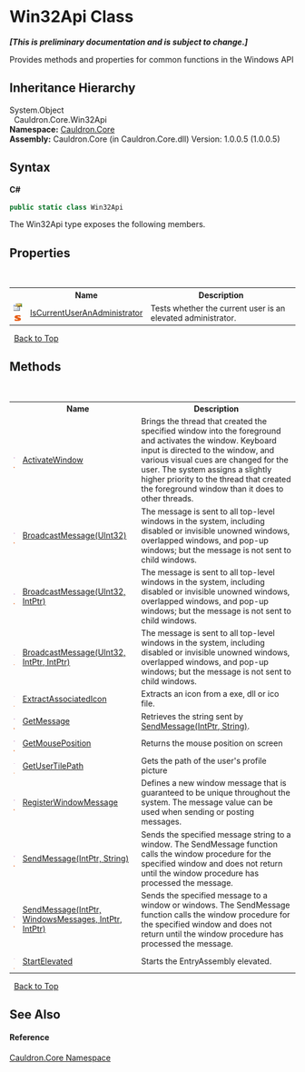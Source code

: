 # Win32Api Class
 _**\[This is preliminary documentation and is subject to change.\]**_

Provides methods and properties for common functions in the Windows API


## Inheritance Hierarchy
System.Object<br />&nbsp;&nbsp;Cauldron.Core.Win32Api<br />
**Namespace:**&nbsp;<a href="N_Cauldron_Core">Cauldron.Core</a><br />**Assembly:**&nbsp;Cauldron.Core (in Cauldron.Core.dll) Version: 1.0.0.5 (1.0.0.5)

## Syntax

**C#**<br />
``` C#
public static class Win32Api
```

The Win32Api type exposes the following members.


## Properties
&nbsp;<table><tr><th></th><th>Name</th><th>Description</th></tr><tr><td>![Public property](media/pubproperty.gif "Public property")![Static member](media/static.gif "Static member")</td><td><a href="P_Cauldron_Core_Win32Api_IsCurrentUserAnAdministrator">IsCurrentUserAnAdministrator</a></td><td>
Tests whether the current user is an elevated administrator.</td></tr></table>&nbsp;
<a href="#win32api-class">Back to Top</a>

## Methods
&nbsp;<table><tr><th></th><th>Name</th><th>Description</th></tr><tr><td>![Public method](media/pubmethod.gif "Public method")![Static member](media/static.gif "Static member")</td><td><a href="M_Cauldron_Core_Win32Api_ActivateWindow">ActivateWindow</a></td><td>
Brings the thread that created the specified window into the foreground and activates the window. Keyboard input is directed to the window, and various visual cues are changed for the user. The system assigns a slightly higher priority to the thread that created the foreground window than it does to other threads.</td></tr><tr><td>![Public method](media/pubmethod.gif "Public method")![Static member](media/static.gif "Static member")</td><td><a href="M_Cauldron_Core_Win32Api_BroadcastMessage">BroadcastMessage(UInt32)</a></td><td>
The message is sent to all top-level windows in the system, including disabled or invisible unowned windows, overlapped windows, and pop-up windows; but the message is not sent to child windows.</td></tr><tr><td>![Public method](media/pubmethod.gif "Public method")![Static member](media/static.gif "Static member")</td><td><a href="M_Cauldron_Core_Win32Api_BroadcastMessage_1">BroadcastMessage(UInt32, IntPtr)</a></td><td>
The message is sent to all top-level windows in the system, including disabled or invisible unowned windows, overlapped windows, and pop-up windows; but the message is not sent to child windows.</td></tr><tr><td>![Public method](media/pubmethod.gif "Public method")![Static member](media/static.gif "Static member")</td><td><a href="M_Cauldron_Core_Win32Api_BroadcastMessage_2">BroadcastMessage(UInt32, IntPtr, IntPtr)</a></td><td>
The message is sent to all top-level windows in the system, including disabled or invisible unowned windows, overlapped windows, and pop-up windows; but the message is not sent to child windows.</td></tr><tr><td>![Public method](media/pubmethod.gif "Public method")![Static member](media/static.gif "Static member")</td><td><a href="M_Cauldron_Core_Win32Api_ExtractAssociatedIcon">ExtractAssociatedIcon</a></td><td>
Extracts an icon from a exe, dll or ico file.</td></tr><tr><td>![Public method](media/pubmethod.gif "Public method")![Static member](media/static.gif "Static member")</td><td><a href="M_Cauldron_Core_Win32Api_GetMessage">GetMessage</a></td><td>
Retrieves the string sent by <a href="M_Cauldron_Core_Win32Api_SendMessage_1">SendMessage(IntPtr, String)</a>.</td></tr><tr><td>![Public method](media/pubmethod.gif "Public method")![Static member](media/static.gif "Static member")</td><td><a href="M_Cauldron_Core_Win32Api_GetMousePosition">GetMousePosition</a></td><td>
Returns the mouse position on screen</td></tr><tr><td>![Public method](media/pubmethod.gif "Public method")![Static member](media/static.gif "Static member")</td><td><a href="M_Cauldron_Core_Win32Api_GetUserTilePath">GetUserTilePath</a></td><td>
Gets the path of the user's profile picture</td></tr><tr><td>![Public method](media/pubmethod.gif "Public method")![Static member](media/static.gif "Static member")</td><td><a href="M_Cauldron_Core_Win32Api_RegisterWindowMessage">RegisterWindowMessage</a></td><td>
Defines a new window message that is guaranteed to be unique throughout the system. The message value can be used when sending or posting messages.</td></tr><tr><td>![Public method](media/pubmethod.gif "Public method")![Static member](media/static.gif "Static member")</td><td><a href="M_Cauldron_Core_Win32Api_SendMessage_1">SendMessage(IntPtr, String)</a></td><td>
Sends the specified message string to a window. The SendMessage function calls the window procedure for the specified window and does not return until the window procedure has processed the message.</td></tr><tr><td>![Public method](media/pubmethod.gif "Public method")![Static member](media/static.gif "Static member")</td><td><a href="M_Cauldron_Core_Win32Api_SendMessage">SendMessage(IntPtr, WindowsMessages, IntPtr, IntPtr)</a></td><td>
Sends the specified message to a window or windows. The SendMessage function calls the window procedure for the specified window and does not return until the window procedure has processed the message.</td></tr><tr><td>![Public method](media/pubmethod.gif "Public method")![Static member](media/static.gif "Static member")</td><td><a href="M_Cauldron_Core_Win32Api_StartElevated">StartElevated</a></td><td>
Starts the EntryAssembly elevated.</td></tr></table>&nbsp;
<a href="#win32api-class">Back to Top</a>

## See Also


#### Reference
<a href="N_Cauldron_Core">Cauldron.Core Namespace</a><br />